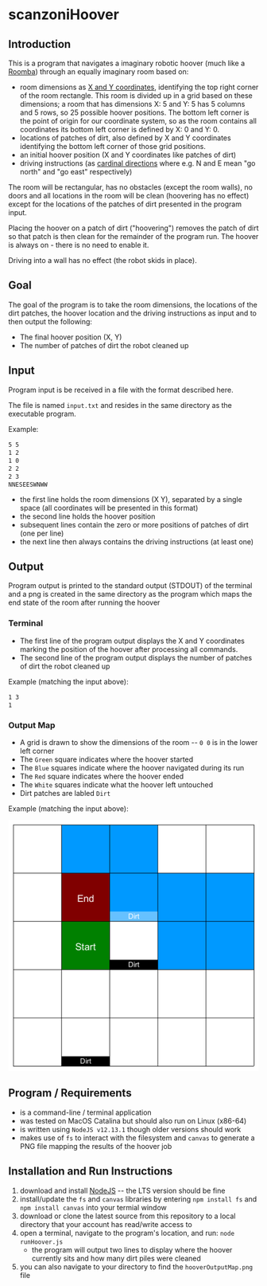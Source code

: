 # scanzoniHoover

## Introduction

This is a program that navigates a imaginary robotic hoover (much like a [Roomba](https://en.wikipedia.org/wiki/Roomba)) through an equally imaginary room based on:

* room dimensions as [X and Y coordinates](https://en.wikipedia.org/wiki/Cartesian_coordinate_system), identifying the top right corner of the room rectangle. This room is divided up in a grid based on these dimensions; a room that has dimensions X: 5 and Y: 5 has 5 columns and 5 rows, so 25 possible hoover positions. The bottom left corner is the point of origin for our coordinate system, so as the room contains all coordinates its bottom left corner is defined by X: 0 and Y: 0.
* locations of patches of dirt, also defined by X and Y coordinates identifying the bottom left corner of those grid positions.
* an initial hoover position (X and Y coordinates like patches of dirt)
* driving instructions (as [cardinal directions](https://en.wikipedia.org/wiki/Cardinal_direction) where e.g. N and E mean "go north" and "go east" respectively) 

The room will be rectangular, has no obstacles (except the room walls), no doors and all locations in the room will be clean (hoovering has no effect) except for the locations of the patches of dirt presented in the program input.

Placing the hoover on a patch of dirt ("hoovering") removes the patch of dirt so that patch is then clean for the remainder of the program run. The hoover is always on - there is no need to enable it.

Driving into a wall has no effect (the robot skids in place).

## Goal

The goal of the program is to take the room dimensions, the locations of the dirt patches, the hoover location and the driving instructions as input and to then output the following:

* The final hoover position (X, Y)
* The number of patches of dirt the robot cleaned up

## Input

Program input is be received in a file with the format described here.

The file is named `input.txt` and resides in the same directory as the executable program.

Example:

```
5 5
1 2
1 0
2 2
2 3
NNESEESWNWW
```

* the first line holds the room dimensions (X Y), separated by a single space (all coordinates will be presented in this format)
* the second line holds the hoover position
* subsequent lines contain the zero or more positions of patches of dirt (one per line)
* the next line then always contains the driving instructions (at least one)

## Output

Program output is printed to the standard output (STDOUT) of the terminal and a png is created in the same directory as the program which maps the end state of the room after running the hoover

### Terminal
* The first line of the program output displays the X and Y coordinates marking the position of the hoover after processing all commands.
* The second line of the program output displays the number of patches of dirt the robot cleaned up

Example (matching the input above):

```
1 3
1
```

### Output Map
* A grid is drawn to show the dimensions of the room -- `0 0` is in the lower left corner
* The `Green` square indicates where the hoover started
* The `Blue` squares indicate where the hoover navigated during its run
* The `Red` square indicates where the hoover ended
* The `White` squares indicate what the hoover left untouched
* Dirt patches are labled `Dirt`

Example (matching the input above):

![Output Mapping Hoover's Path](hooverOutputMap.png)

## Program / Requirements

* is a command-line / terminal application
* was tested on MacOS Catalina but should also run on Linux (x86-64)
* is written using `NodeJS v12.13.1` though older versions should work
* makes use of `fs` to interact with the filesystem and `canvas` to generate a PNG file mapping the results of the hoover job 

## Installation and Run Instructions

1. download and install [NodeJS](https://nodejs.org/en/download/) -- the LTS version should be fine
1. install/update the `fs` and `canvas` libraries by entering `npm install fs` and `npm install canvas` into your termial window
1. download or clone the latest source from this repository to a local directory that your account has read/write access to
1. open a terminal, navigate to the program's location, and run: `node runHoover.js`
    * the program will output two lines to display where the hoover currently sits and how many dirt piles were cleaned
1. you can also navigate to your directory to find the `hooverOutputMap.png` file